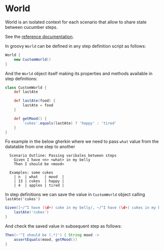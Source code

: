 # World

World is an isolated context for each scenario that allow to share state between cucumber steps.

See the [reference documentation](https://cucumber.io/docs/cucumber/state/).

In groovy `World` can be defined in any step definition script as follows:

```groovy
World {
    new CustomWorld()
}
```

And the `World` object itself making its properties and methods available in step definitions:

```groovy
class CustomWorld {
    def lastAte

    def lastAte(food) {
        lastAte = food
    }

    def getMood() {
        'cukes'.equals(lastAte) ? 'happy' : 'tired'
    }
}
```

Fo example in the below gherkin where we need to pass `what` value from the datatable from one step to another

```gherkin
  Scenario Outline: Passing varibales between steps
    Given I have <n> <what> in my belly
    Then I should be <mood>

  Examples: some cukes
    | n  | what   | mood  |
    | 13 | cukes  | happy |
    | 4  | apples | tired |
```

In step definitions we can save the value in `CustomWorld` object calling `lastAte('cukes')`

```groovy
Given([~/^I have (\d+) cuke in my belly/, ~/^I have (\d+) cukes in my belly/] as Pattern[]) { int cukes ->
    lastAte('cukes')
}
```

And check the saved value in subsequent step as follows:

```groovy
Then(~'^I should be (.*)') { String mood ->
    assertEquals(mood, getMood())
}
```
